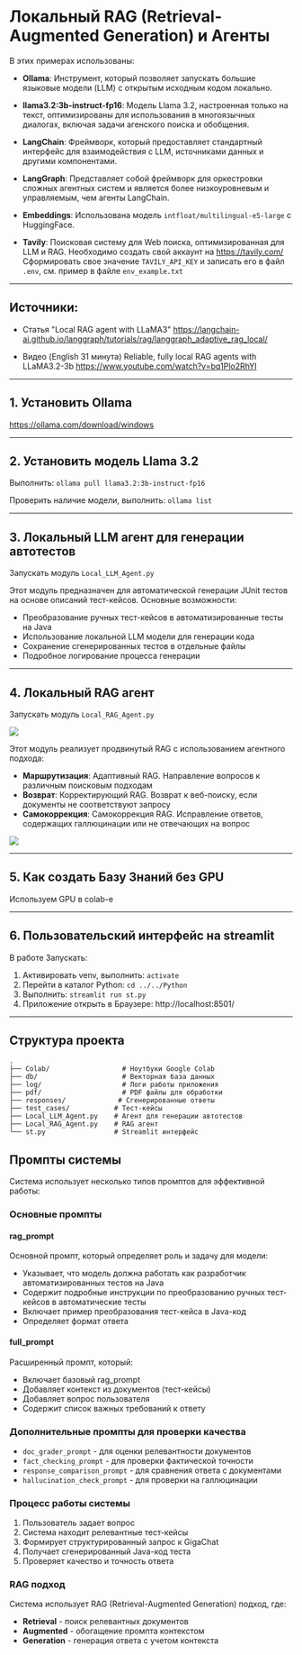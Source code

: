 # Локальный RAG (Retrieval-Augmented Generation) и Агенты 
В этих примерах использованы:

* **Ollama**: Инструмент, который позволяет запускать большие языковые модели (LLM) с открытым исходным кодом локально.

* **llama3.2:3b-instruct-fp16**: Модель Llama 3.2, настроенная только на текст, оптимизированы для использования 
в многоязычных диалогах, включая задачи агенского поиска и обобщения.

* **LangChain**: Фреймворк, который предоставляет стандартный интерфейс для взаимодействия с LLM, источниками данных
и другими компонентами.

* **LangGraph**: Представляет собой фреймворк для оркестровки сложных агентных систем и является более 
низкоуровневым и управляемым, чем агенты LangChain.

* **Embeddings**: Использована модель `intfloat/multilingual-e5-large` с HuggingFace.

* **Tavily**: Поисковая систему для Web поиска, оптимизированная для LLM и RAG. 
Необходимо создать свой аккаунт на https://tavily.com/
Сформировать свое значение `TAVILY_API_KEY` и записать его в файл `.env`, см. пример в файле `env_example.txt`

---
## Источники:

* Статья "Local RAG agent with LLaMA3" https://langchain-ai.github.io/langgraph/tutorials/rag/langgraph_adaptive_rag_local/

* Видео (English 31 минута) Reliable, fully local RAG agents with LLaMA3.2-3b https://www.youtube.com/watch?v=bq1Plo2RhYI

---
## 1. Установить Ollama
https://ollama.com/download/windows

---

## 2. Установить модель Llama 3.2
Выполнить: `ollama pull llama3.2:3b-instruct-fp16`

Проверить наличие модели, выполнить: `ollama list`

---

## 3. Локальный LLM агент для генерации автотестов

Запускать модуль `Local_LLM_Agent.py`

Этот модуль предназначен для автоматической генерации JUnit тестов на основе описаний тест-кейсов. Основные возможности:
- Преобразование ручных тест-кейсов в автоматизированные тесты на Java
- Использование локальной LLM модели для генерации кода
- Сохранение сгенерированных тестов в отдельные файлы
- Подробное логирование процесса генерации

---

## 4. Локальный RAG агент

Запускать модуль `Local_RAG_Agent.py`

![](Local_RAG_Agent.png)

Этот модуль реализует продвинутый RAG с использованием агентного подхода:

* **Маршрутизация**: Адаптивный RAG. Направление вопросов к различным поисковым подходам
* **Возврат**: Корректирующий RAG. Возврат к веб-поиску, если документы не соответствуют запросу
* **Самокоррекция**: Самокоррекция RAG. Исправление ответов, содержащих галлюцинации или не отвечающих на вопрос

![](graph_image.png)

---

## 5. Как создать Базу Знаний без GPU
Используем GPU в colab-e

---

## 6. Пользовательский интерфейс на streamlit
В работе
Запускать:
1. Активировать venv, выполнить: `activate` 
2. Перейти в каталог Python: `cd ../../Python`
3. Выполнить: `streamlit run st.py`
4. Приложение открыть в Браузере: http://localhost:8501/



---

## Структура проекта

```
.
├── Colab/                  # Ноутбуки Google Colab
├── db/                     # Векторная база данных
├── log/                    # Логи работы приложения
├── pdf/                    # PDF файлы для обработки
├── responses/             # Сгенерированные ответы
├── test_cases/           # Тест-кейсы
├── Local_LLM_Agent.py    # Агент для генерации автотестов
├── Local_RAG_Agent.py    # RAG агент
└── st.py                 # Streamlit интерфейс
```

## Промпты системы

Система использует несколько типов промптов для эффективной работы:

### Основные промпты

#### rag_prompt
Основной промпт, который определяет роль и задачу для модели:
- Указывает, что модель должна работать как разработчик автоматизированных тестов на Java
- Содержит подробные инструкции по преобразованию ручных тест-кейсов в автоматические тесты
- Включает пример преобразования тест-кейса в Java-код
- Определяет формат ответа

#### full_prompt
Расширенный промпт, который:
- Включает базовый rag_prompt
- Добавляет контекст из документов (тест-кейсы)
- Добавляет вопрос пользователя
- Содержит список важных требований к ответу

### Дополнительные промпты для проверки качества
- `doc_grader_prompt` - для оценки релевантности документов
- `fact_checking_prompt` - для проверки фактической точности
- `response_comparison_prompt` - для сравнения ответа с документами
- `hallucination_check_prompt` - для проверки на галлюцинации

### Процесс работы системы
1. Пользователь задает вопрос
2. Система находит релевантные тест-кейсы
3. Формирует структурированный запрос к GigaChat
4. Получает сгенерированный Java-код теста
5. Проверяет качество и точность ответа

### RAG подход
Система использует RAG (Retrieval-Augmented Generation) подход, где:
- **Retrieval** - поиск релевантных документов
- **Augmented** - обогащение промпта контекстом
- **Generation** - генерация ответа с учетом контекста







